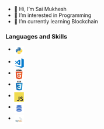 - 👋 Hi, I’m Sai Mukhesh
- 👀 I’m interested in Programming 
- 🌱 I’m currently learning Blockchain


<!---
Mukesh2108/Mukesh2108 is a ✨ special ✨ repository because its `README.md` (this file) appears on your GitHub profile.
You can click the Preview link to take a look at your changes.
--->
### Languages and Skills
- [<img align="left" alt="Python" width="26px" src="https://raw.githubusercontent.com/github/explore/80688e429a7d4ef2fca1e82350fe8e3517d3494d/topics/python/python.png" />][pythonlist]

- [<img align="left" alt="Visual Studio Code" width="26px" src="https://raw.githubusercontent.com/github/explore/80688e429a7d4ef2fca1e82350fe8e3517d3494d/topics/visual-studio-code/visual-studio-code.png" />][webdevplaylist]<br/>
- [<img align="left" alt="HTML5" width="26px" src="https://raw.githubusercontent.com/github/explore/80688e429a7d4ef2fca1e82350fe8e3517d3494d/topics/html/html.png" />][webdevplaylist]

- [<img align="left" alt="CSS3" width="26px" src="https://raw.githubusercontent.com/github/explore/80688e429a7d4ef2fca1e82350fe8e3517d3494d/topics/css/css.png" />][cssplaylist]
- [<img align="left" alt="JavaScript" width="26px" src="https://raw.githubusercontent.com/github/explore/80688e429a7d4ef2fca1e82350fe8e3517d3494d/topics/javascript/javascript.png" />][jsplaylist]
- [<img align="left" alt="SQL" width="26px" src="https://raw.githubusercontent.com/github/explore/80688e429a7d4ef2fca1e82350fe8e3517d3494d/topics/sql/sql.png" />][webdevplaylist]
- [<img align="left" alt="MySQL" width="26px" src="https://raw.githubusercontent.com/github/explore/80688e429a7d4ef2fca1e82350fe8e3517d3494d/topics/mysql/mysql.png" />][webdevplaylist]

<br/>
</br>

[pythonlist]: https://raw.githubusercontent.com/github/explore/80688e429a7d4ef2fca1e82350fe8e3517d3494d/topics/python/python.png
[webdevplaylist]: https://raw.githubusercontent.com/github/explore/80688e429a7d4ef2fca1e82350fe8e3517d3494d/topics/html/html.png
[jsplaylist]: https://raw.githubusercontent.com/github/explore/80688e429a7d4ef2fca1e82350fe8e3517d3494d/topics/javascript/javascript.png
[cssplaylist]: https://raw.githubusercontent.com/github/explore/80688e429a7d4ef2fca1e82350fe8e3517d3494d/topics/css/css.png
